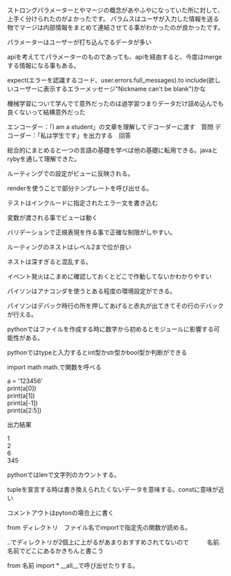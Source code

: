ストロングパラメーターとやマージの概念があやふやになっていた所に対して、上手く分けられたのがよかったです。
パラムスはユーザが入力した情報を送る物でマージは内部情報をまとめて連結させてる事がわかったのが良かったです。<br>

パラメーターはユーザーが打ち込んでるデータが多い

apiを考えててパラメーターのものであっても、apiを経由すると、今度はmergeする情報になる事もある。


expect(エラーを認識するコード、user.errors.full_messages).to include(欲しいユーザーに表示するエラーメッセージ"Nickname can't be blank")かな


機械学習について学んでて意外だったのは過学習つまりデータだけ詰め込んでも良くないって結構意外だった

エンコーダー：「I am a student」の文章を理解してデコーダーに渡す　質問
デコーダー：「私は学生です」を出力する　回答

総合的にまとめると一つの言語の基礎を学べば他の基礎に転用できる。javaとrybyを通して理解できた。

ルーティングでの設定がビューに反映される。

renderを使うことで部分テンプレートを呼び出せる。

テストはインクルードに指定されたエラー文を書き込む

変数が渡される事でビューは動く

バリデーションで正規表現を作る事で正確な制限がしやすい。

ルーティングのネストはレベル2まで位が良い

ネストは深すぎると混乱する。

イベント発火はこまめに確認しておくとどこで作動してないかわかりやすい

パイソンはアナコンダを使うとある程度の環境設定ができる。

パイソンはデバック時行の所を押してあげると赤丸が出てきてその行のデバックが行える。

pythonではファイルを作成する時に数字から初めるとモジュールに影響する可能性がある。

pythonではtypeと入力するとint型かstr型かbool型か判断ができる

import math
math.で関数を呼べる

a = '123456'<br>
print(a[0])<br>
print(a[1])<br>
print(a[-1])<br>
print(a[2:5])<br>

出力結果<br>

1<br>
2<br>
6<br>
345<br>

pythonではlenで文字列のカウントする。

tupleを宣言する時は書き換えられたくないデータを意味する。constに意味が近い

コメントアウトはpytonの場合上に書く

from ディレクトリ　ファイル名でimportで指定先の関数が読める。

..でディレクトリが2個上に上がるがあまりおすすめされてないので　　　名前.名前でどこにあるかきちんと書こう

from 名前 import *
__all__で呼び出せたりする。








